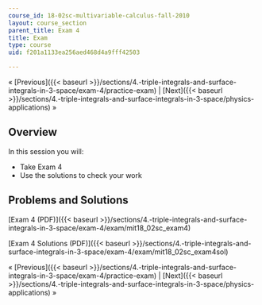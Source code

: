```yaml
---
course_id: 18-02sc-multivariable-calculus-fall-2010
layout: course_section
parent_title: Exam 4
title: Exam
type: course
uid: f201a1133ea256aed468d4a9fff42503

---
```


« [Previous]({{< baseurl >}}/sections/4.-triple-integrals-and-surface-integrals-in-3-space/exam-4/practice-exam) | [Next]({{< baseurl >}}/sections/4.-triple-integrals-and-surface-integrals-in-3-space/physics-applications) »

Overview
--------

In this session you will:

*   Take Exam 4
*   Use the solutions to check your work

Problems and Solutions
----------------------

[Exam 4 (PDF)]({{< baseurl >}}/sections/4.-triple-integrals-and-surface-integrals-in-3-space/exam-4/exam/mit18_02sc_exam4)

[Exam 4 Solutions (PDF)]({{< baseurl >}}/sections/4.-triple-integrals-and-surface-integrals-in-3-space/exam-4/exam/mit18_02sc_exam4sol)

« [Previous]({{< baseurl >}}/sections/4.-triple-integrals-and-surface-integrals-in-3-space/exam-4/practice-exam) | [Next]({{< baseurl >}}/sections/4.-triple-integrals-and-surface-integrals-in-3-space/physics-applications) »